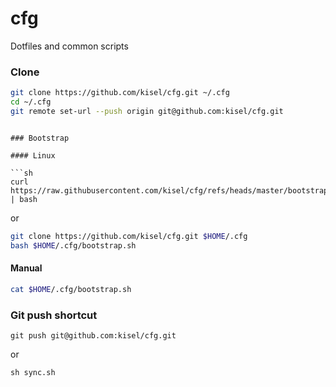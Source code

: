 cfg
====
Dotfiles and common scripts

### Clone
```sh
git clone https://github.com/kisel/cfg.git ~/.cfg
cd ~/.cfg
git remote set-url --push origin git@github.com:kisel/cfg.git
```

```

### Bootstrap

#### Linux

```sh
curl https://raw.githubusercontent.com/kisel/cfg/refs/heads/master/bootstrap.sh | bash
```

or 
```sh
git clone https://github.com/kisel/cfg.git $HOME/.cfg
bash $HOME/.cfg/bootstrap.sh
```


#### Manual

```sh
cat $HOME/.cfg/bootstrap.sh
```

### Git push shortcut

```
git push git@github.com:kisel/cfg.git
```

or 
```
sh sync.sh
```


